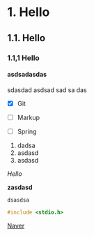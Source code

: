 # 1. Hello
## 1.1. Hello
### 1.1,1 Hello
#### asdsadasdas
sdasdad
asdsad
sad
sa
das


- [x] Git
- [ ] Markup
- [ ] Spring



1. dadsa
2. asdasd
3. asdasd

*Hello*

**zasdasd**

`dsasdsa`

```c
#include <stdio.h>
```


[Naver](https://www.naver.com)
